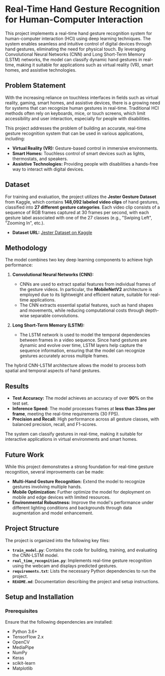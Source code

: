 # Real-Time Hand Gesture Recognition for Human-Computer Interaction

This project implements a real-time hand gesture recognition system for human-computer interaction (HCI) using deep learning techniques. The system enables seamless and intuitive control of digital devices through hand gestures, eliminating the need for physical touch. By leveraging Convolutional Neural Networks (CNN) and Long Short-Term Memory (LSTM) networks, the model can classify dynamic hand gestures in real-time, making it suitable for applications such as virtual reality (VR), smart homes, and assistive technologies.

## Problem Statement

With the increasing reliance on touchless interfaces in fields such as virtual reality, gaming, smart homes, and assistive devices, there is a growing need for systems that can recognize human gestures in real-time. Traditional HCI methods often rely on keyboards, mice, or touch screens, which limit accessibility and user interaction, especially for people with disabilities.

This project addresses the problem of building an accurate, real-time gesture recognition system that can be used in various applications, including:
- **Virtual Reality (VR):** Gesture-based control in immersive environments.
- **Smart Homes:** Touchless control of smart devices such as lights, thermostats, and speakers.
- **Assistive Technologies:** Providing people with disabilities a hands-free way to interact with digital devices.

## Dataset

For training and evaluation, the project utilizes the **Jester Gesture Dataset** from Kaggle, which contains **148,092 labeled video clips** of hand gestures, classified into **27 different gesture categories**. Each video clip consists of a sequence of RGB frames captured at 30 frames per second, with each gesture label associated with one of the 27 classes (e.g., "Swiping Left", "Zooming In", etc.).

- **Dataset URL:** [Jester Dataset on Kaggle](https://www.kaggle.com/datasets/20bn/jester)

## Methodology

The model combines two key deep learning components to achieve high performance:

1. **Convolutional Neural Networks (CNN):**
   - CNNs are used to extract spatial features from individual frames of the gesture videos. In particular, the **MobileNetV2** architecture is employed due to its lightweight and efficient nature, suitable for real-time applications.
   - The CNN extracts essential spatial features, such as hand shapes and movements, while reducing computational costs through depth-wise separable convolutions.

2. **Long Short-Term Memory (LSTM):**
   - The LSTM network is used to model the temporal dependencies between frames in a video sequence. Since hand gestures are dynamic and evolve over time, LSTM layers help capture the sequence information, ensuring that the model can recognize gestures accurately across multiple frames.
   
The hybrid CNN-LSTM architecture allows the model to process both spatial and temporal aspects of hand gestures.

## Results

- **Test Accuracy:** The model achieves an accuracy of over **90%** on the test set.
- **Inference Speed:** The model processes frames at **less than 33ms per frame**, meeting the real-time requirements (30 FPS).
- **Precision and Recall:** High performance across all gesture classes, with balanced precision, recall, and F1-scores.

The system can classify gestures in real-time, making it suitable for interactive applications in virtual environments and smart homes.

## Future Work

While this project demonstrates a strong foundation for real-time gesture recognition, several improvements can be made:
- **Multi-Hand Gesture Recognition:** Extend the model to recognize gestures involving multiple hands.
- **Mobile Optimization:** Further optimize the model for deployment on mobile and edge devices with limited resources.
- **Environmental Robustness:** Improve the model's performance under different lighting conditions and backgrounds through data augmentation and model enhancement.

## Project Structure

The project is organized into the following key files:

- **`train_model.py`**: Contains the code for building, training, and evaluating the CNN-LSTM model.
- **`real_time_recognition.py`**: Implements real-time gesture recognition using the webcam and displays predicted gestures.
- **`requirements.txt`**: Lists the necessary Python dependencies to run the project.
- **`README.md`**: Documentation describing the project and setup instructions.

## Setup and Installation

### Prerequisites

Ensure that the following dependencies are installed:

- Python 3.6+
- TensorFlow 2.x
- OpenCV
- MediaPipe
- NumPy
- Keras
- scikit-learn
- Matplotlib

